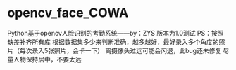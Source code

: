 # opencv_face_COWA
Python基于opencv人脸识别的考勤系统——by：ZYS
版本为1.0测试
PS：按照缺差补齐所有库
    根据数据集多少来判断准确，越多越好，最好录入多个角度的照片（每次录入5张照片，会卡一下）
    离摄像头过远可能会闪退，此bug还未修复
    尽量人物保持居中，不要太远
